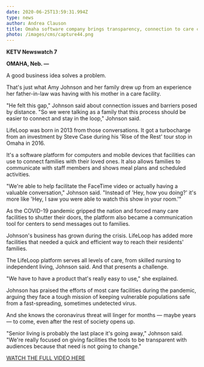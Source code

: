 ```yaml
---
date: 2020-06-25T13:59:31.994Z
type: news
author: Andrea Clauson
title: Omaha software company brings transparency, connection to care centers
photo: /images/cms/capture44.png
---
```

**KETV Newswatch 7**

**OMAHA, Neb. —**

A good business idea solves a problem.

That's just what Amy Johnson and her family drew up from an experience her father-in-law was having with his mother in a care facility.

"He felt this gap," Johnson said about connection issues and barriers posed by distance. "So we were talking as a family that this process should be easier to connect and stay in the loop," Johnson said.

LifeLoop was born in 2013 from those conversations. It got a turbocharge from an investment by Steve Case during his 'Rise of the Rest' tour stop in Omaha in 2016.

It's a software platform for computers and mobile devices that facilities can use to connect families with their loved ones. It also allows families to communicate with staff members and shows meal plans and scheduled activities.

"We're able to help facilitate the FaceTime video or actually having a valuable conversation," Johnson said. "Instead of 'Hey, how you doing?' it's more like 'Hey, I saw you were able to watch this show in your room.'"

As the COVID-19 pandemic gripped the nation and forced many care facilities to shutter their doors, the platform also became a communication tool for centers to send messages out to families.

Johnson's business has grown during the crisis. LifeLoop has added more facilities that needed a quick and efficient way to reach their residents' families.

The LifeLoop platform serves all levels of care, from skilled nursing to independent living, Johnson said. And that presents a challenge.

"We have to have a product that's really easy to use," she explained.

Johnson has praised the efforts of most care facilities during the pandemic, arguing they face a tough mission of keeping vulnerable populations safe from a fast-spreading, sometimes undetected virus.

And she knows the coronavirus threat will linger for months — maybe years — to come, even after the rest of society opens up.

"Senior living is probably the last place it's going away," Johnson said. "We're really focused on giving facilities the tools to be transparent with audiences because that need is not going to change."

[WATCH THE FULL VIDEO HERE](https://www.ketv.com/article/omaha-software-company-brings-transparency-connection-to-care-centers/32975220)